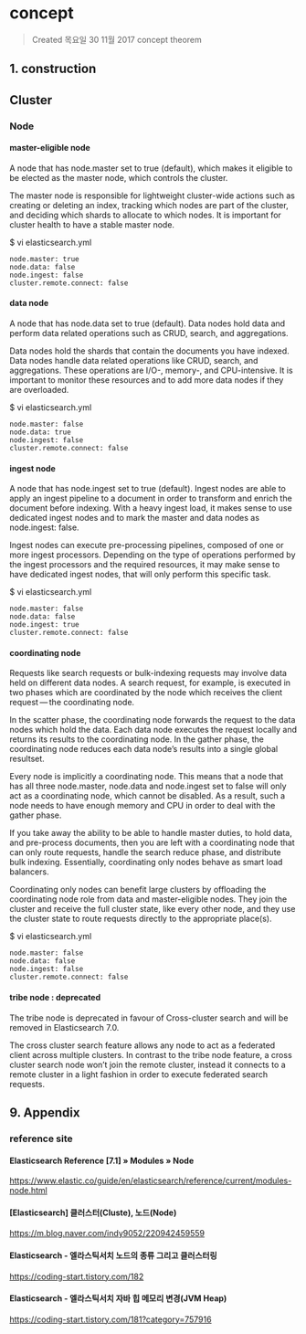 # concept

>Created 목요일 30 11월 2017
concept theorem

## 1. construction

## Cluster

### Node

#### master-eligible node
A node that has node.master set to true (default), which makes it eligible to be elected as the master node, which controls the cluster.

The master node is responsible for lightweight cluster-wide actions such as creating or deleting an index, tracking which nodes are part of the cluster, and deciding which shards to allocate to which nodes. It is important for cluster health to have a stable master node.

$ vi elasticsearch.yml
```
node.master: true
node.data: false
node.ingest: false
cluster.remote.connect: false
```

#### data node
A node that has node.data set to true (default). Data nodes hold data and perform data related operations such as CRUD, search, and aggregations.

Data nodes hold the shards that contain the documents you have indexed. Data nodes handle data related operations like CRUD, search, and aggregations. These operations are I/O-, memory-, and CPU-intensive. It is important to monitor these resources and to add more data nodes if they are overloaded.

$ vi elasticsearch.yml
```
node.master: false
node.data: true
node.ingest: false
cluster.remote.connect: false
```

#### ingest node
A node that has node.ingest set to true (default). Ingest nodes are able to apply an ingest pipeline to a document in order to transform and enrich the document before indexing. With a heavy ingest load, it makes sense to use dedicated ingest nodes and to mark the master and data nodes as node.ingest: false.

Ingest nodes can execute pre-processing pipelines, composed of one or more ingest processors. Depending on the type of operations performed by the ingest processors and the required resources, it may make sense to have dedicated ingest nodes, that will only perform this specific task.

$ vi elasticsearch.yml
```
node.master: false
node.data: false
node.ingest: true
cluster.remote.connect: false
```

#### coordinating node
Requests like search requests or bulk-indexing requests may involve data held on different data nodes. A search request, for example, is executed in two phases which are coordinated by the node which receives the client request — the coordinating node.

In the scatter phase, the coordinating node forwards the request to the data nodes which hold the data. Each data node executes the request locally and returns its results to the coordinating node. In the gather phase, the coordinating node reduces each data node’s results into a single global resultset.

Every node is implicitly a coordinating node. This means that a node that has all three node.master, node.data and node.ingest set to false will only act as a coordinating node, which cannot be disabled. As a result, such a node needs to have enough memory and CPU in order to deal with the gather phase.

If you take away the ability to be able to handle master duties, to hold data, and pre-process documents, then you are left with a coordinating node that can only route requests, handle the search reduce phase, and distribute bulk indexing. Essentially, coordinating only nodes behave as smart load balancers.

Coordinating only nodes can benefit large clusters by offloading the coordinating node role from data and master-eligible nodes. They join the cluster and receive the full cluster state, like every other node, and they use the cluster state to route requests directly to the appropriate place(s).

$ vi elasticsearch.yml
```
node.master: false
node.data: false
node.ingest: false
cluster.remote.connect: false
```

#### tribe node : deprecated
The tribe node is deprecated in favour of Cross-cluster search and will be removed in Elasticsearch 7.0.

The cross cluster search feature allows any node to act as a federated client across multiple clusters. In contrast to the tribe node feature, a cross cluster search node won’t join the remote cluster, instead it connects to a remote cluster in a light fashion in order to execute federated search requests.




## 9. Appendix

### reference site

#### Elasticsearch Reference [7.1] » Modules » Node
https://www.elastic.co/guide/en/elasticsearch/reference/current/modules-node.html

#### [Elasticsearch] 클러스터(Cluste), 노드(Node)
https://m.blog.naver.com/indy9052/220942459559

#### Elasticsearch - 엘라스틱서치 노드의 종류 그리고 클러스터링  
https://coding-start.tistory.com/182

#### Elasticsearch - 엘라스틱서치 자바 힙 메모리 변경(JVM Heap)  
https://coding-start.tistory.com/181?category=757916
